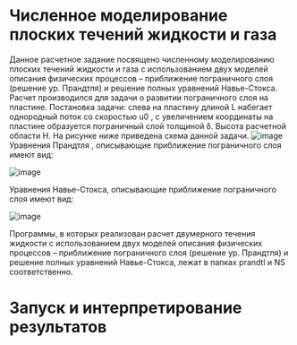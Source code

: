 # Численное моделирование плоских течений жидкости и газа
Данное расчетное задание посвящено численному моделированию плоских течений жидкости и газа с использованием двух моделей описания физических процессов – приближение пограничного слоя (решение ур. Прандтля) и решение полных уравнений Навье-Стокса.
Расчет производился для задачи о развитии пограничного слоя на пластине. 
Постановка задачи: слева на пластину длиной L набегает однородный поток со скоростью u0 , с увеличением координаты на пластине образуется пограничный слой толщиной δ. Высота расчетной области H. На рисунке ниже приведена схема данной задачи.
![image](https://user-images.githubusercontent.com/122181990/211174945-80242c4a-1041-41e4-87cd-ba896b6477ab.png)
Уравнения Прандтля , описывающие приближение пограничного слоя имеют вид:

![image](https://user-images.githubusercontent.com/122181990/211175083-3226113b-c3af-4905-b20c-ff7d9a7e3c6a.png)

Уравнения Навье-Стокса, описывающие приближение пограничного слоя имеют вид:

![image](https://user-images.githubusercontent.com/122181990/211175112-452f4823-6315-4904-b3c9-f63bc75de92a.png)

Программы, в которых реализован расчет двумерного течения жидкости с использованием двух моделей описания физических процессов – приближение пограничного слоя (решение ур. Прандтля) и решение полных уравнений Навье-Стокса, лежат в папках prandtl и NS соответственно.
     
# Запуск и интерпретирование результатов

